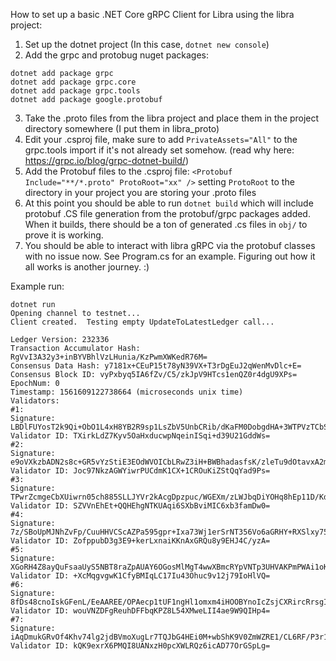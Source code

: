 How to set up a basic .NET Core gRPC Client for Libra using the libra project:

1. Set up the dotnet project (In this case, `dotnet new console`)
2. Add the grpc and protobug nuget packages: 
```
dotnet add package grpc
dotnet add package grpc.core
dotnet add package grpc.tools
dotnet add package google.protobuf
```
3. Take the .proto files from the libra project and place them in the project directory somewhere (I put them in libra_proto)
4. Edit your .csproj file, make sure to add `PrivateAssets="All"` to the grpc.tools import if it's not already set somehow.  (read why here: https://grpc.io/blog/grpc-dotnet-build/)
5. Add the Protobuf files to the .csproj file: `<Protobuf Include="**/*.proto" ProtoRoot="xx" />` setting `ProtoRoot` to the directory in your project you are storing your .proto files
6. At this point you should be able to run `dotnet build` which will include protobuf .CS file generation from the protobuf/grpc packages added.  When it builds, there should be a ton of generated .cs files in `obj/` to prove it is working.
7. You should be able to interact with libra gRPC via the protobuf classes with no issue now.  See Program.cs for an example.  Figuring out how it all works is another journey. :)

Example run:
```
dotnet run
Opening channel to testnet...
Client created.  Testing empty UpdateToLatestLedger call...

Ledger Version: 232336
Transaction Accumulator Hash: RgVvI3A32y3+inBYVBhlVzLHunia/KzPwmXWKedR76M=
Consensus Data Hash: y7181x+CEuP15t78yN39VX+T3rDgEuJ2qWenMvDlc+E=
Consensus Block ID: vyPxbyq5IA6fZv/C5/zkJpV9HTcs1enQZ0r4dgU9XPs=
EpochNum: 0
Timestamp: 1561609122738664 (microseconds unix time)
Validators:
#1:
Signature: LBDlFUYosT2k9Qi+ObO1L4xH8YB2R9sp1LsZbV5UnbCRib/dKaFM0DobgdHA+3WTPVzTCbSR6NO6UolQCCqDBQ==
Validator ID: TXirkLdZ7Kyv5OaHxducwpNqeinISqi+d39U21GddWs=
#2:
Signature: e9oVXkzbADN2s8c+GR5vYzStiE3EOdWVOICbLRwZ3iH+BWBhadasfsK/zleTu9dOtavxA2m0fC7wzmBCgxw6AA==
Validator ID: Joc97NkzAGWYiwrPUCdmK1CX+1CROuKiZStQqYad9Ps=
#3:
Signature: TPwrZcmgeCbXUiwrn05ch885SLLJYVr2kAcgDpzpuc/WGEXm/zLWJbqDiYOHq8hEp11D/Kdr4hvbmW1Qjpr2CQ==
Validator ID: SZVVnEhEt+QQHEhgNTKUAqi6SXbBviMIC6xb3famDw0=
#4:
Signature: 7z/SBoUpMJNhZvFp/CuuHHVCScAZPa595gpr+Ixa73Wj1erSrNT356Vo6aGRHY+RXSlxy75UAu8eFVdyd2akCA==
Validator ID: ZofppubD3g3E9+kerLxnaiKKnAxGRQu8y9EHJ4C/yzA=
#5:
Signature: XGoRH4Z8ayQuFsaaUyS5NBT8raZpAUAY6OGosMlMgT4wwXBmcRYpVNTp3UHVAKPmPWAi1oKPZ6Knqr0ESnhMDw==
Validator ID: +XcMqgvgwK1CfyBMIqLC17Iu43Ohuc9v12j79IoHlVQ=
#6:
Signature: 8fDs48cnoIskGFenL/EeAAREE/OPAecp1tUF1ngHl1omxm4iHOOBYnoIcZsjCXRircRrsgIRMHERJlzY+RDXAQ==
Validator ID: wouVNZDFgReuhDFFbqKPZ8L54XMweLII4ae9W9QIHp4=
#7:
Signature: iAqDmukGRvOf4Khv74lg2jdBVmoXugLr7TQJbG4HEi0M+wbShK9V0ZmWZRE1/CL6RF/P3r1MwkY8QDu2y3y4Bw==
Validator ID: kQK9exrX6PMQI8UANxzH0pcXWLRQz6icAD77OrGSpLg=
```
